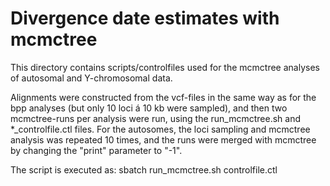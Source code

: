 
# Divergence date estimates with mcmctree

This directory contains scripts/controlfiles used for the mcmctree analyses of autosomal and Y-chromosomal data.

Alignments were constructed from the vcf-files in the same way as for the bpp analyses (but only 10 loci á 10 kb were sampled), and then two mcmctree-runs per analysis were run, using the run_mcmctree.sh and *_controlfile.ctl files. For the autosomes, the loci sampling and mcmctree analysis was repeated 10 times, and the runs were merged with mcmctree by changing the "print" parameter to "-1".

The script is executed as:
	sbatch run_mcmctree.sh controlfile.ctl